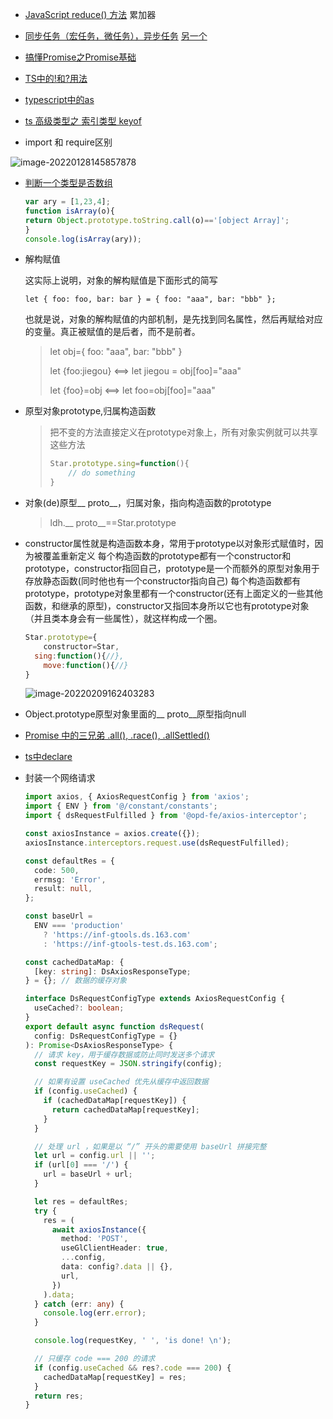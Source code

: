 + [JavaScript reduce() 方法](https://www.runoob.com/jsref/jsref-reduce.html) 累加器
+ [同步任务（宏任务，微任务），异步任务](https://blog.csdn.net/weixin_34357887/article/details/91401079) [另一个](https://blog.csdn.net/lc237423551/article/details/79902106?spm=1001.2101.3001.6650.6&utm_medium=distribute.pc_relevant.none-task-blog-2%7Edefault%7EBlogCommendFromBaidu%7ERate-6.pc_relevant_default&depth_1-utm_source=distribute.pc_relevant.none-task-blog-2%7Edefault%7EBlogCommendFromBaidu%7ERate-6.pc_relevant_default&utm_relevant_index=12)
+ [搞懂Promise之Promise基础](https://blog.csdn.net/weixin_42309926/article/details/108449142)
+ [TS中的!和?用法](https://www.jianshu.com/p/dd304d5cb3dc)
+ [typescript中的as](https://segmentfault.com/q/1010000010770590)

+ [ts 高级类型之 索引类型 keyof](http://ipenman.cn/posts/8fdb6e48/)
+ import 和 require区别 

![image-20220128145857878](C:\Users\GZS20818\AppData\Roaming\Typora\typora-user-images\image-20220128145857878.png)

+ [判断一个类型是否数组](https://www.jb51.net/article/79939.htm)

  ```js
  var ary = [1,23,4];
  function isArray(o){
  return Object.prototype.toString.call(o)=='[object Array]';
  }
  console.log(isArray(ary));
  ```

  

+ 解构赋值

  这实际上说明，对象的解构赋值是下面形式的简写

  ```
  let { foo: foo, bar: bar } = { foo: "aaa", bar: "bbb" };
  ```

  也就是说，对象的解构赋值的内部机制，是先找到同名属性，然后再赋给对应的变量。真正被赋值的是后者，而不是前者。

  > let obj={ foo: "aaa", bar: "bbb" }
  >
  > let {foo:jiegou} <==> let jiegou = obj[foo]="aaa"
  >
  > let {foo}=obj <==> let foo=obj[foo]="aaa"



+ 原型对象prototype,归属构造函数

  > 把不变的方法直接定义在prototype对象上，所有对象实例就可以共享这些方法
  >
  > ```js
  > Star.prototype.sing=function(){
  >     // do something
  > }
  > ```

+ 对象(de)原型__ proto__，归属对象，指向构造函数的prototype

  > ldh.__ proto__==Star.prototype

+ constructor属性就是构造函数本身，常用于prototype以对象形式赋值时，因为被覆盖重新定义
  每个构造函数的prototype都有一个constructor和prototype，constructor指回自己，prototype是一个而额外的原型对象用于存放静态函数(同时他也有一个constructor指向自己)
  每个构造函数都有prototype，prototype对象里都有一个constructor(还有上面定义的一些其他函数，和继承的原型)，constructor又指回本身所以它也有prototype对象（并且类本身会有一些属性），就这样构成一个圈。

  ```js
  Star.prototype={
      constructor=Star,
  	sing:function(){//},
      move:function(){//}
  }
  ```

  ![image-20220209162403283](C:\Users\GZS20818\AppData\Roaming\Typora\typora-user-images\image-20220209162403283.png)

+ Object.prototype原型对象里面的__ proto__原型指向null

+ [Promise 中的三兄弟 .all(), .race(), .allSettled()](https://segmentfault.com/a/1190000020034361)

+ [ts中declare](https://segmentfault.com/q/1010000038137236)



+ 封装一个网络请求

  ```ts
  import axios, { AxiosRequestConfig } from 'axios';
  import { ENV } from '@/constant/constants';
  import { dsRequestFulfilled } from '@opd-fe/axios-interceptor';
  
  const axiosInstance = axios.create({});
  axiosInstance.interceptors.request.use(dsRequestFulfilled);
  
  const defaultRes = {
    code: 500,
    errmsg: 'Error',
    result: null,
  };
  
  const baseUrl =
    ENV === 'production'
      ? 'https://inf-gtools.ds.163.com'
      : 'https://inf-gtools-test.ds.163.com';
  
  const cachedDataMap: {
    [key: string]: DsAxiosResponseType;
  } = {}; // 数据的缓存对象
  
  interface DsRequestConfigType extends AxiosRequestConfig {
    useCached?: boolean;
  }
  export default async function dsRequest(
    config: DsRequestConfigType = {}
  ): Promise<DsAxiosResponseType> {
    // 请求 key，用于缓存数据或防止同时发送多个请求
    const requestKey = JSON.stringify(config);
  
    // 如果有设置 useCached 优先从缓存中返回数据
    if (config.useCached) {
      if (cachedDataMap[requestKey]) {
        return cachedDataMap[requestKey];
      }
    }
  
    // 处理 url ，如果是以 “/” 开头的需要使用 baseUrl 拼接完整
    let url = config.url || '';
    if (url[0] === '/') {
      url = baseUrl + url;
    }
  
    let res = defaultRes;
    try {
      res = (
        await axiosInstance({
          method: 'POST',
          useGlClientHeader: true,
          ...config,
          data: config?.data || {},
          url,
        })
      ).data;
    } catch (err: any) {
      console.log(err.error);
    }
  
    console.log(requestKey, ' ', 'is done! \n');
  
    // 只缓存 code === 200 的请求
    if (config.useCached && res?.code === 200) {
      cachedDataMap[requestKey] = res;
    }
    return res;
  }
  ```

  
